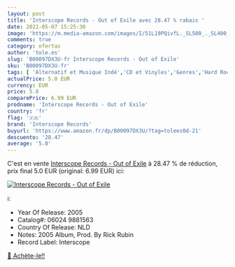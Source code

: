 ```yaml
---
layout: post
title: 'Interscope Records - Out of Exile avec 28.47 % rabais '
date: 2021-05-07 15:25:30
image: 'https://m.media-amazon.com/images/I/51L19PQivfL._SL500_._SL400_.jpg'
comments: true
category: ofertas
author: 'tole.es'
slug: 'B00097DX3U-fr Interscope Records - Out of Exile'
sku: 'B00097DX3U-fr'
tags: [ 'Alternatif et Musique Indé','CD et Vinyles','Genres','Hard Rock','Hard Rock et Metal','Rock','Rock n Roll','Rock rétro','interscope records', ]
actualPrice: 5.0 EUR
currency: EUR
price: 5.0
comparePrice: 6.99 EUR
prodname: 'Interscope Records - Out of Exile'
country: 'fr'
flag: '🇫🇷'
brand: 'Interscope Records'
buyurl: 'https://www.amazon.fr/dp/B00097DX3U/?tag=tolees0d-21'
descuento: '28.47'
average: '5.0'
---
```


C'est en vente [Interscope Records - Out of Exile](https://www.amazon.fr/dp/B00097DX3U/?tag=tolees0d-21)  à  28.47 % de réduction, prix final  5.0 EUR (original: 6.99 EUR) ici:

[![Interscope Records - Out of Exile](https://m.media-amazon.com/images/I/51L19PQivfL._SL500_._SL400_.jpg)](https://www.amazon.fr/dp/B00097DX3U/?tag=tolees0d-21)

ℹ️:

- Year Of Release: 2005
- Catalog#: 06024 9881563
- Country Of Release: NLD
- Notes: 2005 Album, Prod. By Rick Rubin
- Record Label: Interscope

[🛒 Achète-le!!](https://www.amazon.fr/dp/B00097DX3U/?tag=tolees0d-21)
